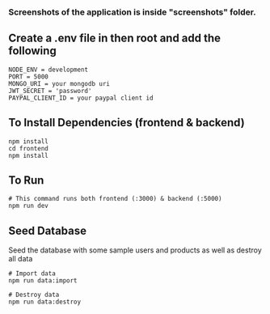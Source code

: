 ### Screenshots of the application is inside "screenshots" folder.

## Create a .env file in then root and add the following

```
NODE_ENV = development
PORT = 5000
MONGO_URI = your mongodb uri
JWT_SECRET = 'password'
PAYPAL_CLIENT_ID = your paypal client id
```

## To Install Dependencies (frontend & backend)

```
npm install
cd frontend
npm install
```

## To Run

```
# This command runs both frontend (:3000) & backend (:5000)
npm run dev
```
## Seed Database

Seed the database with some sample users and products as well as destroy all data

```
# Import data
npm run data:import

# Destroy data
npm run data:destroy
```
